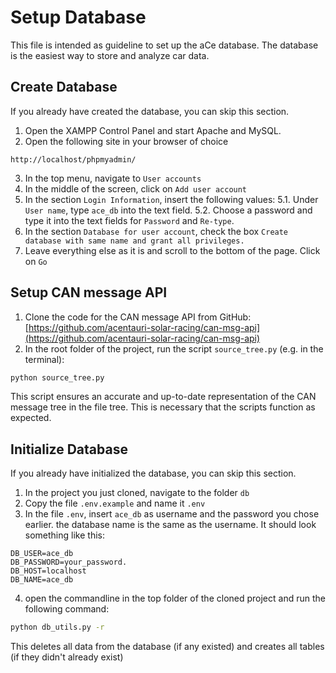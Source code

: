 # Setup Database
This file is intended as guideline to set up the aCe database. The database is the easiest way to store and analyze car
data.

## Create Database

If you already have created the database, you can skip this section.

1. Open the XAMPP Control Panel and start Apache and MySQL.
2. Open the following site in your browser of choice

`http://localhost/phpmyadmin/`

3. In the top menu, navigate to `User accounts`
4. In the middle of the screen, click on `Add user account`
5. In the section `Login Information`, insert the following values:
   5.1. Under `User name`, type `ace_db` into the text field.
   5.2. Choose a password and type it into the text fields for `Password` and `Re-type`.
6. In the section `Database for user account`, check the box `Create database with same name and grant all privileges.`
7. Leave everything else as it is and scroll to the bottom of the page. Click on `Go`


## Setup CAN message API

1. Clone the code for the CAN message API from GitHub: [https://github.com/acentauri-solar-racing/can-msg-api](https://github.com/acentauri-solar-racing/can-msg-api)
2. In the root folder of the project, run the script `source_tree.py` (e.g. in the terminal):

```sh
python source_tree.py
```

This script ensures an accurate and up-to-date representation of the CAN message tree in the file tree. This is
necessary that the scripts function as expected.

## Initialize Database

If you already have initialized the database, you can skip this section.

1. In the project you just cloned, navigate to the folder `db`
2. Copy the file `.env.example` and name it `.env`
3. In the file `.env`, insert `ace_db` as username and the password you chose earlier. the database name is the same as
   the username. It should look something like this:

```
DB_USER=ace_db
DB_PASSWORD=your_password.
DB_HOST=localhost
DB_NAME=ace_db
```

4. open the commandline in the top folder of the cloned project and run the following command:

```sh
python db_utils.py -r
```

This deletes all data from the database (if any existed) and creates all tables (if they didn't already exist)